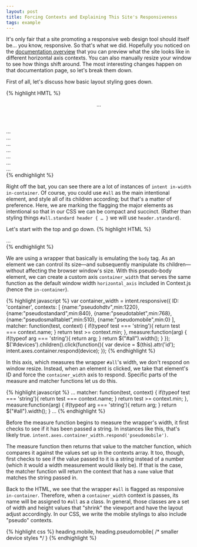 ```yaml
---
layout: post
title: Forcing Contexts and Explaining This Site's Responsiveness
tags: example
---
```


It's only fair that a site promoting a responsive web design tool should itself be… you know, responsive. So that's what we did. Hopefully you noticed on the [documentation overview](../../../index.html) that you can preview what the site looks like in different horizontal axis contexts. You can also manually resize your window to see how things shift around. The most interesting changes happen on that documentation page, so let's break them down.

First of all, let's discuss how basic layout styling goes down.

{% highlight HMTL %}
<div id="all" intent in-width in-container>
	<header intent in-width in-container>
		…
	</header>
	<section id="splash" intent in-width in-container>
		…
	</section>
	<section id="codeImage" intent in-width in-container>
		… 
	</section>
	<section id="smallCode" intent in-width in-container>
		… 
	</section>
	<section id="heading">
		… 
	</section>
	<nav id="topNav" intent in-width in-container in-orientation>
		… 	
	</nav>
	<section id="content" intent in-width in-container>
		<nav id="prevnext" intent in-width in-container>…</nav>
		<nav id="leftNav" intent in-width in-container>…</nav>
	</section>
</div>
{% endhighlight %}

Right off the bat, you can see there are a lot of instances of <code>intent in-width in-container</code>. Of course, you could use `#all` as the main intentional element, and style all of its children according; but that's a matter of preference. Here, we are marking the flagging the major elements as intentional so that in our CSS we can be compact and succinct. (Rather than styling things `#all.standard header { … }` we will  use `header.standard`).

Let's start with the top and go down.
{% highlight HTML %}
<div id="all" intent in-width in-container>
	…
</div>
{% endhighlight %}

We are using a wrapper that basically is emulating the `body` tag. As an element we can control its size—and subsequently manipulate its children—without affecting the browser window's size. With this pseudo-body element, we can create a custom axis   `container_width` that serves the same function as the default window width `horizontal_axis` included in Context.js (hence the <code>in-container</code>).

{% highlight javascript %}
var container_width = intent.responsive({
		ID: 'container',
		contexts: [
			{name:"pseudohdtv",min:1220},
			{name:"pseudostandard",min:840},
			{name:"pseudotablet",min:768},
			{name:"pseudosmalltablet",min:510},
			{name:"pseudomobile",min:0}
		],
		matcher: function(test, context) {
			if(typeof test === 'string'){ return test === context.name;	}
			return test >= context.min;
		},
		measure:function(arg) {
			if(typeof arg === 'string'){ return arg; }
			return $("#all").width();
		}
	});
$('#devices').children().click(function(){
	var device = $(this).attr('id');
	intent.axes.container.respond(device);
});
{% endhighlight %}

In this axis, which measures the wrapper `#all`'s width, we don't respond on window resize. Instead, when an element is clicked, we take that element's ID and force the `container_width` axis to respond. Specific parts of the measure and matcher functions let us do this.

{% highlight javascript %}
…
matcher: function(test, context) {
	if(typeof test === 'string'){
		return test === context.name;
	}
	return test >= context.min;
},
measure:function(arg) {
	if(typeof arg === 'string'){
		return arg;
	}
	return $("#all").width();
}
… 
{% endhighlight %}

Before the measure function begins to measure the wrapper's width, it first checks to see if it has been passed a string. In instances like this, that's likely true. <code>intent.axes.container_width.respond('pseudomobile')</code>. 

The measure function then returns that value to the matcher function, which compares it against the values set up in the contexts array. It too, though, first checks to see if the value passed to it is a string instead of a number (which it would a width measurement would likely be). If that is the case, the matcher function will return the context that has a `name` value that matches the string passed in.

Back to the HTML, we see that the wrapper `#all` is flagged as responsive `in-container`. Therefore, when a `container_width` context is passes, its name will be assigned to `#all` as a class. In general, those classes are a set of width and height values that "shrink" the viewport and have the layout adjust accordingly. In our CSS, we write the mobile stylings to also include "pseudo" contexts.

{% highlight css %}
heading.mobile, heading.pseudomobile{
	/* smaller device styles */
}
{% endhighlight %}

